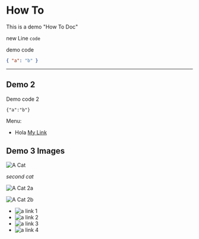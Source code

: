 # How To

This is a demo "How To Doc"

new Line `code`

demo code

```json
{ "a": "b" }
```

---

## Demo 2

Demo code 2

```code-write
{"a":"b"}
```

Menu:

- Hola [My Link](http://sample.com/abc/def "a title")

## Demo 3 Images

![A Cat](../assets/cat-01.png "a text")

_second cat_

![A Cat 2a](assets/cat-02.png "a text to cat 2a")

![A Cat 2b](./assets/cat-02.png "a text to cat 2b")

- ![a link 1][reflink]
- ![a link 2][reflink]
- ![a link 3][reflink]
- ![a link 4][reflink]

[reflink]: ./assets/cat-02.png "das"

